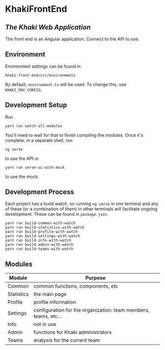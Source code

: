 # KhakiFrontEnd
## _The Khaki Web Application_

The front end is an Angular application. Connect to the API to use.

## Environment

Environment settings can be found in
```
khaki-front-end/src/environments
```

By default, ```environment.ts``` will be used. To change this, use ```KHAKI_ENV_CONFIG```.

## Development Setup

Run
```
yarn run watch-all-modules
```

You'll need to wait for that to finish compiling the modules. Once it's complete, in a separate shell, run
```shell
ng serve
```
to use the API or
```shell
yarn run serve-ui-with-mock
```
to use the mock.

## Development Process

Each project has a build watch, so running ```ng serve``` in one terminal and any of these (or a combination of them) in other terminals will facilitate ongoing development. These can be found in ```package.json```.

```
yarn run build-common-with-watch
yarn run build-statistics-with-watch
yarn run build-profile-with-watch
yarn run build-settings-with-watch
yarn run build-info-with-watch
yarn run build-admin-with-watch
yarn run build-teams-with-watch
```

## Modules

| Module | Purpose |
| ------ | ------ |
| Common | common functions, components, etc |
| Statistics | the main page |
| Profile | profile information |
| Settings | configuration for the organization: team members, teams, etc... |
| Info | not in use |
| Admin | functions for Khaki administrators |
| Teams | analysis for the current team |
